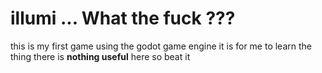 # illumi ... What the fuck ???

this is my first game using the godot game engine
it is for me to learn the thing
there is **nothing useful** here
so beat it
